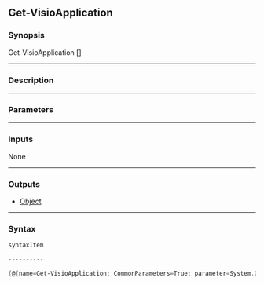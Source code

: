 Get-VisioApplication
--------------------

### Synopsis

Get-VisioApplication [<CommonParameters>]

---

### Description

---

### Parameters

---

### Inputs
None

---

### Outputs
* [Object](https://learn.microsoft.com/en-us/dotnet/api/System.Object)

---

### Syntax
```PowerShell
syntaxItem
```
```PowerShell
----------
```
```PowerShell
{@{name=Get-VisioApplication; CommonParameters=True; parameter=System.Object[]}}
```

